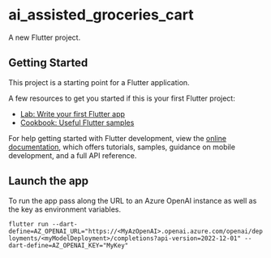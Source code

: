 # ai_assisted_groceries_cart

A new Flutter project.

## Getting Started

This project is a starting point for a Flutter application.

A few resources to get you started if this is your first Flutter project:

- [Lab: Write your first Flutter app](https://docs.flutter.dev/get-started/codelab)
- [Cookbook: Useful Flutter samples](https://docs.flutter.dev/cookbook)

For help getting started with Flutter development, view the
[online documentation](https://docs.flutter.dev/), which offers tutorials,
samples, guidance on mobile development, and a full API reference.

## Launch the app

To run the app pass along the URL to an Azure OpenAI instance as well as the key as environment variables.

`flutter run --dart-define=AZ_OPENAI_URL="https://<MyAzOpenAI>.openai.azure.com/openai/deployments/<myModelDeployment>/completions?api-version=2022-12-01" --dart-define=AZ_OPENAI_KEY="MyKey"`
